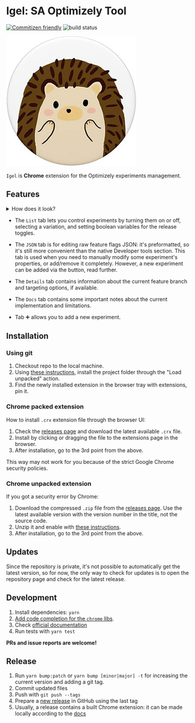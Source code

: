 # Igel: SA Optimizely Tool
[![Commitizen friendly](https://img.shields.io/badge/commitizen-friendly-brightgreen.svg)](http://commitizen.github.io/cz-cli/)
![build status](https://github.com/RedTecLab/igel-chrome-sa-optimizely-tool/actions/workflows/main.yml/badge.svg)


![](src/images/igel350.jpg)

`Igel` is **Chrome** extension for the Optimizely experiments management.

## Features

<details>
<summary>How does it look?</summary>

![](src/images/ui-tab-list.png)

</details>

- The `List` tab lets you control experiments by turning them on or off, selecting a variation, and setting boolean variables for the release toggles.

- The `JSON` tab is for editing raw feature flags JSON: it's preformatted, so it's still more convenient than the native Developer tools section.
  This tab is used when you need to manually modify some experiment's properties, or add/remove it completely.
  However, a new experiment can be added via the button, read further.

- The `Details` tab contains information about the current feature branch and targeting options, if available.

- The `Docs` tab contains some important notes about the current implementation and limitations.

- Tab ➕ allows you to add a new experiment.

## Installation

### Using git

1. Checkout repo to the local machine.
2. Using [these instructions], install the project folder through the "Load unpacked" action.
3. Find the newly installed extension in the browser tray with extensions, pin it.

### Chrome packed extension

How to install `.crx` extension file through the browser UI:

1. Check the [releases page] and download the latest available `.crx` file.
2. Install by clicking or dragging the file to the extensions page in the browser.
3. After installation, go to the 3rd point from the above.

This way may not work for you because of the strict Google Chrome security policies.

### Chrome unpacked extension

If you got a security error by Chrome:

1. Download the compressed `.zip` file from the [releases page].
   Use the latest available version with the version number in the title, not the source code.
2. Unzip it and enable with [these instructions].
3. After installation, go to the 3rd point from the above.

## Updates

Since the repository is private, it's not possible to automatically get the latest version,
so for now, the only way to check for updates is to open the repository page and check for the latest release.

## Development

1. Install dependencies: `yarn`
2. [Add code completion for the `chrome` libs](https://newbedev.com/how-do-i-use-webstorm-for-chrome-extension-development).
3. Check [official documentation](https://developer.chrome.com/docs/extensions/mv3/devguide/)
4. Run tests with `yarn test`

**PRs and issue reports are welcome!**

## Release

1. Run `yarn bump:patch` or `yarn bump [minor|major] -t` for increasing the current version and adding a git tag.
2. Commit updated files
3. Push with `git push --tags`
4. Prepare a [new release](https://github.com/RedTecLab/igel-chrome-sa-optimizely-tool/releases/new) in GitHub using the last tag
5. Usually, a release contains a built Chrome extension: it can be made locally according to the [docs](https://developer.chrome.com/docs/extensions/mv3/linux_hosting/#create)

[releases page]: https://github.com/RedTecLab/igel-chrome-sa-optimizely-tool/releases
[these instructions]: https://developer.chrome.com/docs/extensions/mv3/getstarted/

